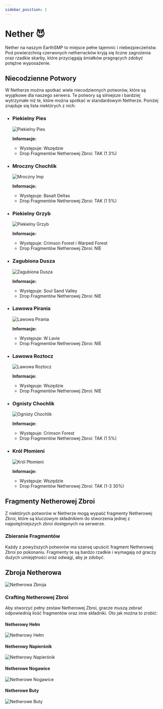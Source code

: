 ```yaml
---
sidebar_position: 2
---
```


# Nether 😈

Nether na naszym EarthSMP to miejsce pełne tajemnic i niebezpieczeństw. Pod powierzchnią czerwonych netherracków kryją się liczne zagrożenia oraz rzadkie skarby, które przyciągają śmiałków pragnących zdobyć potężne wyposażenie.

## Niecodzienne Potwory

W Netherze można spotkać wiele niecodziennych potworów, które są wyjątkowe dla naszego serwera. Te potwory są silniejsze i bardziej wytrzymałe niż te, które można spotkać w standardowym Netherze. Poniżej znajduje się lista niektórych z nich:

- ### Piekielny Pies

  ![Piekielny Pies](./assets/pies.png)

  **Informacje:**

  - Występuje: Wszędzie
  - Drop Fragmentów Netherowej Zbroi: TAK (1 3%)

- ### Mroczny Chochlik

  ![Mroczny Imp](./assets/mroczny.png)

  **Informacje:**

  - Występuje: Basalt Deltas
  - Drop Fragmentów Netherowej Zbroi: TAK (1 5%)

- ### Piekielny Grzyb

  ![Piekielny Grzyb](./assets/grzyb.png)

  **Informacje:**

  - Występuje: Crimson Forest i Warped Forest
  - Drop Fragmentów Netherowej Zbroi: NIE

- ### Zagubiona Dusza

  ![Zagubiona Dusza](./assets/dusza.png)

  **Informacje:**

  - Występuje: Soul Sand Valley
  - Drop Fragmentów Netherowej Zbroi: NIE

- ### Lawowa Pirania

  ![Lawowa Pirania](./assets/pirania.png)

  **Informacje:**

  - Występuje: W Lavie
  - Drop Fragmentów Netherowej Zbroi: NIE

- ### Lawowa Roztocz

  ![Lawowa Roztocz](./assets/roztocz.png)

  **Informacje:**

  - Występuje: Wszędzie
  - Drop Fragmentów Netherowej Zbroi: NIE

- ### Ognisty Chochlik

  ![Ognisty Chochlik](./assets/ognisty.png)

  **Informacje:**

  - Występuje: Crimson Forest
  - Drop Fragmentów Netherowej Zbroi: TAK (1 5%)

- ### Król Płomieni

  ![Król Płomieni](./assets/krol.png)

  **Informacje:**

  - Występuje: Wszędzie
  - Drop Fragmentów Netherowej Zbroi: TAK (1-3 30%)

## Fragmenty Netherowej Zbroi

Z niektórych potworów w Netherze mogą wypaść fragmenty Netherowej Zbroi, które są kluczowym składnikiem do stworzenia jednej z najpotężniejszych zbroi dostępnych na serwerze.

### Zbieranie Fragmentów

Każdy z powyższych potworów ma szansę upuścić fragment Netherowej Zbroi po pokonaniu. Fragmenty te są bardzo rzadkie i wymagają od graczy dużych umiejętności oraz odwagi, aby je zdobyć.

## Zbroja Netherowa

![Netherowa Zbroja](./assets/netherowa-zbroja.png)

### Crafting Netherowej Zbroi

Aby stworzyć pełny zestaw Netherowej Zbroi, gracze muszą zebrać odpowiednią ilość fragmentów oraz inne składniki. Oto jak można to zrobić:

#### Netherowy Hełm

![Netherowy Hełm](./assets/netherowy-helm.png)

#### Netherowy Napierśnik

![Netherowy Napierśnik](./assets/netherowy-napiersnik.png)

#### Netherowe Nogawice

![Netherowe Nogawice](./assets/netherowe-nogawice.png)

#### Netherowe Buty

![Netherowe Buty](./assets/netherowe-buty.png)
